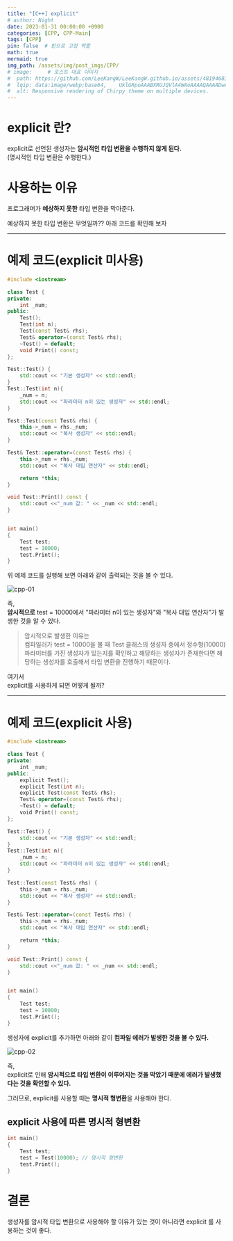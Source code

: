 ```yaml
---
title: "[C++] explicit"
# author: Night
date: 2023-01-31 00:00:00 +0900
categories: [CPP, CPP-Main]
tags: [CPP]
pin: false  # 핀으로 고정 역할
math: true
mermaid: true
img_path: /assets/img/post_imgs/CPP/
# image:     # 포스트 대표 이미지
#  path: https://github.com/LeeKangW/LeeKangW.github.io/assets/48194683/7e5b8251-2544-4eea-b702-ad59aa404e9e
#  lqip: data:image/webp;base64,    UklGRpoAAABXRUJQVlA4WAoAAAAQAAAADwAABwAAQUxQSDIAAAARL0AmbZurmr57yyIiqE8oiG0bejIYEQTgqiDA9vqnsUSI6H+oAERp2HZ65qP/VIAWAFZQOCBCAAAA8AEAnQEqEAAIAAVAfCWkAALp8sF8rgRgAP7o9FDvMCkMde9PK7euH5M1m6VWoDXf2FkP3BqV0ZYbO6NA/VFIAAAA
#  alt: Responsive rendering of Chirpy theme on multiple devices.
---
```


# explicit 란?

explicit로 선언된 생성자는 **암시적인 타입 변환을 수행하지 않게 된다.**  
(명시적인 타입 변환은 수행한다.)

# 사용하는 이유

프로그래머가 **예상하지 못한** 타입 변환을 막아준다.  
  
예상하지 못한 타입 변환은 무엇일까?? 아래 코드를 확인해 보자

---

# 예제 코드(explicit 미사용)

```cpp
#include <iostream>

class Test {
private:
    int _num;
public:
    Test();
    Test(int n);
    Test(const Test& rhs);
    Test& operator=(const Test& rhs);
    ~Test() = default;
    void Print() const;
};

Test::Test() {
    std::cout << "기본 생성자" << std::endl;
}
Test::Test(int n){
    _num = n;
    std::cout << "파라미터 n이 있는 생성자" << std::endl;
}

Test::Test(const Test& rhs) {
    this->_num = rhs._num;
    std::cout << "복사 생성자" << std::endl;
}

Test& Test::operator=(const Test& rhs) {
    this->_num = rhs._num;
    std::cout << "복사 대입 연산자" << std::endl;

    return *this;
}

void Test::Print() const {
    std::cout <<"_num 값: " << _num << std::endl;
}


int main()
{
    Test test;
    test = 10000;
    test.Print();
}
```

위 예제 코드를 실행해 보면 아래와 같이 출력되는 것을 볼 수 있다.

![cpp-01](cpp-01.png)

즉,  
**암시적으로** test = 10000에서 "파라미터 n이 있는 생성자"와 "복사 대입 연산자"가 발생한 것을 알 수 있다.

> 암시적으로 발생한 이유는  
> 컴파일러가 test = 10000을 볼 때 Test 클래스의 생성자 중에서 정수형(10000) 파라미터를 가진 생성자가 있는지를 확인하고 해당하는 생성자가 존재한다면 해당하는 생성자를 호출해서 타입 변환을 진행하기 때문이다.

  
여기서  
explicit를 사용하게 되면 어떻게 될까?

---

# 예제 코드(explicit 사용)

```cpp
#include <iostream>

class Test {
private:
    int _num;
public:
    explicit Test();
    explicit Test(int n);
    explicit Test(const Test& rhs);
    Test& operator=(const Test& rhs);
    ~Test() = default;
    void Print() const;
};

Test::Test() {
    std::cout << "기본 생성자" << std::endl;
}
Test::Test(int n){
    _num = n;
    std::cout << "파라미터 n이 있는 생성자" << std::endl;
}

Test::Test(const Test& rhs) {
    this->_num = rhs._num;
    std::cout << "복사 생성자" << std::endl;
}

Test& Test::operator=(const Test& rhs) {
    this->_num = rhs._num;
    std::cout << "복사 대입 연산자" << std::endl;

    return *this;
}

void Test::Print() const {
    std::cout <<"_num 값: " << _num << std::endl;
}


int main()
{
    Test test;
    test = 10000;
    test.Print();
}
```

생성자에 explicit를 추가하면 아래와 같이 **컴파일 에러가 발생한 것을 볼 수 있다.**

![cpp-02](cpp-02.png)

즉,  
explicit로 인해 **암시적으로 타입 변환이 이루어지는 것을 막았기 때문에 에러가 발생했다는 것을 확인할 수 있다.**  
  
그러므로, explicit를 사용할 때는 **명시적 형변환**을 사용해야 한다.

## explicit 사용에 따른 명시적 형변환

```cpp
int main()
{
    Test test;
    test = Test(10000);	// 명시적 형변환
    test.Print();
}
```

# 결론

생성자를 암시적 타입 변환으로 사용해야 할 이유가 있는 것이 아니라면 explicit 를 사용하는 것이 좋다.